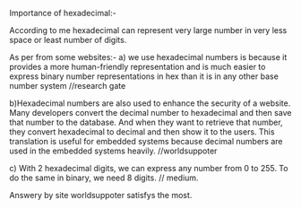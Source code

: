Importance of hexadecimal:-

According to me hexadecimal can represent very large number in very less space or least number of digits.

As per from some websites:- a) we use hexadecimal numbers is because it provides a more human-friendly representation and is much easier to express binary number representations in hex than it is in any other base number system //research gate

b)Hexadecimal numbers are also used to enhance the security of a website. Many developers convert the decimal number to hexadecimal and then save that number to the database. And when they want to retrieve that number, they convert hexadecimal to decimal and then show it to the users. This translation is useful for embedded systems because decimal numbers are used in the embedded systems heavily. //worldsuppoter

c) With 2 hexadecimal digits, we can express any number from 0 to 255. To do the same in binary, we need 8 digits. // medium.

Answery by site worldsuppoter satisfys the most.


